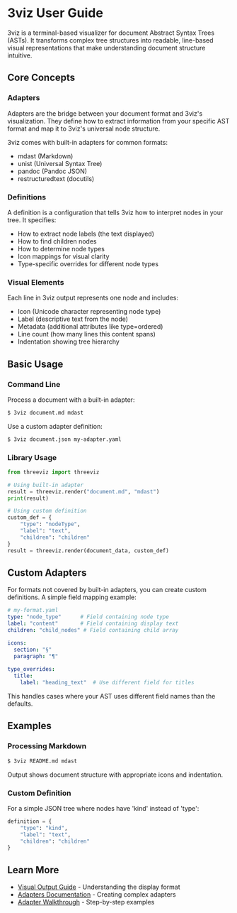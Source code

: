 # 3viz User Guide

3viz is a terminal-based visualizer for document Abstract Syntax Trees (ASTs). It transforms complex tree structures into readable, line-based visual representations that make understanding document structure intuitive.

## Core Concepts

### Adapters

Adapters are the bridge between your document format and 3viz's visualization. They define how to extract information from your specific AST format and map it to 3viz's universal node structure.

3viz comes with built-in adapters for common formats:
- mdast (Markdown)
- unist (Universal Syntax Tree)
- pandoc (Pandoc JSON)
- restructuredtext (docutils)

### Definitions

A definition is a configuration that tells 3viz how to interpret nodes in your tree. It specifies:
- How to extract node labels (the text displayed)
- How to find children nodes
- How to determine node types
- Icon mappings for visual clarity
- Type-specific overrides for different node types

### Visual Elements

Each line in 3viz output represents one node and includes:
- Icon (Unicode character representing node type)
- Label (descriptive text from the node)
- Metadata (additional attributes like type=ordered)
- Line count (how many lines this content spans)
- Indentation showing tree hierarchy

## Basic Usage

### Command Line

Process a document with a built-in adapter:

```bash
$ 3viz document.md mdast
```

Use a custom adapter definition:

```bash
$ 3viz document.json my-adapter.yaml
```

### Library Usage

```python
from threeviz import threeviz

# Using built-in adapter
result = threeviz.render("document.md", "mdast")
print(result)

# Using custom definition
custom_def = {
    "type": "nodeType", 
    "label": "text",
    "children": "children"
}
result = threeviz.render(document_data, custom_def)
```

## Custom Adapters

For formats not covered by built-in adapters, you can create custom definitions. A simple field mapping example:

```yaml
# my-format.yaml
type: "node_type"      # Field containing node type
label: "content"       # Field containing display text  
children: "child_nodes" # Field containing child array

icons:
  section: "§"
  paragraph: "¶"
  
type_overrides:
  title:
    label: "heading_text"  # Use different field for titles
```

This handles cases where your AST uses different field names than the defaults.

## Examples

### Processing Markdown

```bash
$ 3viz README.md mdast
```

Output shows document structure with appropriate icons and indentation.

### Custom Definition

For a simple JSON tree where nodes have 'kind' instead of 'type':

```python
definition = {
    "type": "kind",
    "label": "text", 
    "children": "children"
}
```

## Learn More

- [Visual Output Guide](theui.md) - Understanding the display format
- [Adapters Documentation](adapters.md) - Creating complex adapters
- [Adapter Walkthrough](adapter-walkthrough.md) - Step-by-step examples